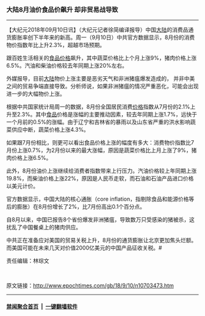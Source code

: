 ### 大陆8月油价食品价飙升 却非贸易战导致
------------------------

<p>【大纪元2018年09月10日讯】（大纪元记者徐简编译报导）中国<a href="http://www.epochtimes.com/gb/tag/%E5%A4%A7%E9%99%86.html">大陆</a>的消费品通货膨胀率创下半年来的新高。周一（9月10日）中共官方数据显示，8月份的消费物价指数年比上升2.3%，超越市场预期。</p>
<p>跟百姓生活相关的<a href="http://www.epochtimes.com/gb/tag/%E9%A3%9F%E5%93%81.html">食品</a><a href="http://www.epochtimes.com/gb/tag/%E4%BB%B7%E6%A0%BC.html">价格</a>飙升，其中蔬菜价格比上个月上涨9%，猪肉价格上涨6.5%。汽油和柴油价格较去年同期上涨20%左右。</p>
<p>外媒报导，目前<a href="http://www.epochtimes.com/gb/tag/%E5%A4%A7%E9%99%86.html">大陆</a>物价上涨主要是恶劣天气和非洲猪瘟爆发造成的， 并非中美之间的贸易争端直接导致。分析师说，如果非洲猪瘟的情况严重恶化，可能会出现进一步的大幅物价上涨。</p>
<p>根据中共国家统计局周一的数据，8月份全国居民消费<a href="http://www.epochtimes.com/gb/tag/%E4%BB%B7%E6%A0%BC.html">价格</a>指数从7月份的2.1%上升至2.3%。其中<a href="http://www.epochtimes.com/gb/tag/%E9%A3%9F%E5%93%81.html">食品</a>价格是涨幅的主要推动因素，较去年同期上涨1.7%，远快于一个月前的0.5%的涨幅。由于辽宁和吉林省的暴雨以及山东省严重的洪水影响蔬菜供应中断，蔬菜价格上涨4.3%。</p>
<p>如果跟7月份相比，则更可以看出食品价格上涨的幅度有多大：消费物价指数比7月份上涨0.7%，为2月份以来的最大涨幅，原因是蔬菜价格比上月上涨了9%，猪肉价格上涨6.5%。</p>
<p>此外，8月份油价上涨继续给消费者指数带来上行压力。汽油价格较上年同期上涨19.8%，而柴油价格上涨22%，原因是人民币走软，而石油和石油产品进口价格以美元计价。</p>
<p>官方数据显示，中国大陆的核心通胀（core inflation，指剔除食品和能源价格等后的膨胀）在8月份增长了2%，比7月份高出0.1个百分点。</p>
<p>自8月以来，中国已报告8个省份爆发非洲猪瘟，导致数万只受感染的猪被杀，这扰乱了中国餐桌上的猪肉供应。</p>
<p>中共正在准备应对美国的贸易关税上升，8月份的通货膨胀让北京更加焦头烂额。而美国可能在未来几天对价值2000亿美元的中国产品征收关税。#</p>
<p>责任编辑：林琮文</p>
<p>&nbsp;</p>

原文链接：http://www.epochtimes.com/gb/18/9/10/n10703473.htm


------------------------
#### [禁闻聚合首页](https://github.com/gfw-breaker/banned-news/blob/master/README.md) &nbsp;|&nbsp;  [一键翻墙软件](https://github.com/gfw-breaker/nogfw/blob/master/README.md)